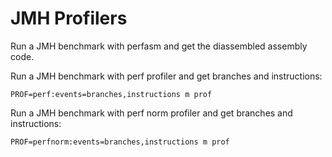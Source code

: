 # JMH Profilers

Run a JMH benchmark with perfasm and get the diassembled assembly code.

Run a JMH benchmark with perf profiler and get branches and instructions:
```shell
PROF=perf:events=branches,instructions m prof
```

Run a JMH benchmark with perf norm profiler and get branches and instructions:
```shell
PROF=perfnorm:events=branches,instructions m prof
```
